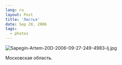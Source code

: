 ```yaml
---
lang: ru
layout: Post
title: 'Листья'
date: Sep 28, 2006
tags:
  - photos
---
```


![Sapegin-Artem-20D-2006-09-27-249-4983-lj.jpg](upload://Sapegin-Artem-20D-2006-09-27-249-4983-lj.jpg)

Московская область.

